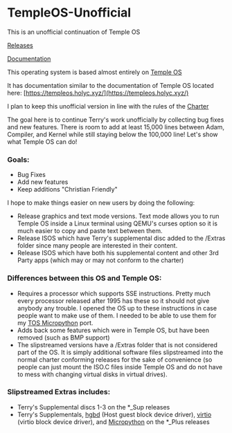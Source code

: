 # TempleOS-Unofficial

This is an unofficial continuation of Temple OS

[Releases](https://github.com/tosrevive/TempleOS-Unofficial/releases)

[Documentation](https://tosrevive.github.io/TempleOS-Unofficial)

This operating system is based almost entirely on [Temple OS](http://templeos.org)

It has documentation similar to the documentation of Temple OS located here: [https://templeos.holyc.xyz/](https://templeos.holyc.xyz/)

I plan to keep this unofficial version in line with the rules of the [Charter](https://tosrevive.github.io/TempleOS-Unofficial/Wb/Doc/Charter.html)

The goal here is to continue Terry's work unofficially by collecting bug fixes and new features.  There is room to add at least 15,000 lines between Adam, Compiler, and Kernel while still staying below the 100,000 line!  Let's show what Temple OS can do!

### Goals:

- Bug Fixes
- Add new features 
- Keep additions "Christian Friendly"

I hope to make things easier on new users by doing the following:

- Release graphics and text mode versions.  Text mode allows you to run Temple OS inside a Linux terminal using QEMU's curses option so it is much easier to copy and paste text between them.
- Release ISOS which have Terry's supplemental disc added to the /Extras folder since many people are interested in their content.
- Release ISOS which have both his supplemental content and other 3rd Party apps (which may or may not conform to the charter)

### Differences between this OS and Temple OS:

- Requires a processor which supports SSE instructions.  Pretty much every processor released after 1995 has these so it should not give anybody any trouble.  I opened the OS up to these instructions in case people want to make use of them.  I needed to be able to use them for my [TOS Micropython](https://github.com/tosrevive/micropython-tos) port.
- Adds back some features which were in Temple OS, but have been removed (such as BMP support)
- The slipstreamed versions have a /Extras folder that is not considered part of the OS.  It is simply additional software files slipstreamed into the normal charter conforming releases for the sake of convenience (so people can just mount the ISO.C files inside Temple OS and do not have to mess with changing virtual disks in virtual drives).

### Slipstreamed Extras includes:

- Terry's Supplemental discs 1-3 on the *_Sup releases
- Terry's Supplementals, [hgbd](https://github.com/tosrevive/hgbd) (Host guest block device driver), [virtio](https://github.com/tosrevive/bdt-virtio-blk) (virtio block device driver), and [Micropython](https://github.com/tosrevive/micropython-tos) on the *_Plus releases



